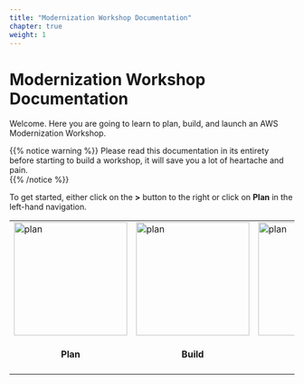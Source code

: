 ```yaml
---
title: "Modernization Workshop Documentation"
chapter: true
weight: 1
---
```


# Modernization Workshop Documentation

Welcome. Here you are going to learn to plan, build, and launch an AWS Modernization Workshop. 

{{% notice warning %}}
Please read this documentation in its entirety before starting to build a workshop, it will save you a lot of heartache and pain.  
{{% /notice %}}

To get started, 
either click on the **>** button to the right or click on **Plan** in the left-hand navigation.

<table>
<tr>
    <td>
        <img src="/images/docs/Deck_Blueprints.png" alt="plan" width="200"/> <h4 style="text-align:center;">Plan</h4>
    </td>
    <td>
        <img src="/images/docs/Deck_Toolbox.png" alt="plan" width="200"/> <h4 style="text-align:center;">Build</h4>
    </td>
    <td>
        <img src="/images/docs/Deck_Rocket2.png" alt="plan" width="200"/> <h4 style="text-align:center;">Launch</h4>
    </td>

</tr>
</table>